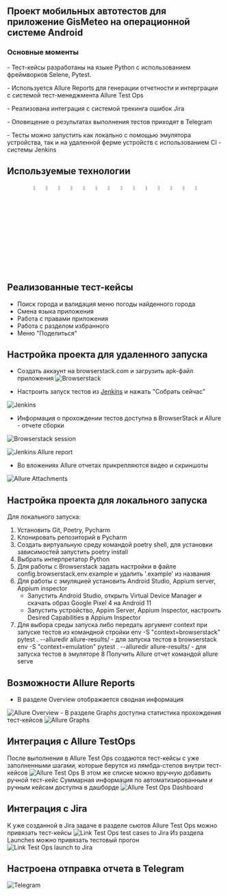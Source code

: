## Проект мобильных автотестов для приложение GisMeteo на операционной системе Android


### Основные моменты
<p>- Тест-кейсы разработаны на языке Python с использованием фреймворков Selene, Pytest. 
<p>- Используется Allure Reports для  генерации отчетности и интерграции с системой тест-менеджмента Allure Test Ops
<p>- Реализована интеграция с системой трекинга ошибок Jira
<p>- Оповещение о результатах выполнения тестов приходят в Telegram
<p>- Тесты можно запустить как локально c помощью эмулятора устройства, так и на удаленной ферме устройств с использованием CI - системы Jenkins


## Используемые технологии
<p  align="center">
  <code><img width="5%" title="Python" src="images/logo/python.png"></code>
  <code><img width="5%" title="Pycharm" src="images/logo/pycharm.png"></code>
  <code><img width="5%" title="Selene" src="images/logo/selene.png"></code>
  <code><img width="5%" title="Selenium" src="images/logo/selenium.png"></code>
  <code><img width="5%" title="Pytest" src="images/logo/pytest.png"></code>
  <code><img width="5%" title="Allure Report" src="images/logo/allure_report.png"></code>
  <code><img width="5%" title="Allure TestOps" src="images/logo/allure_testops.png"></code>
  <code><img width="5%" title="Jira" src="images/logo_stacks/jira.png"></code>
  <code><img width="5%" title="Telegram" src="images/logo/tg.png"></code>
  <code><img width="5%" title="GitHub" src="images/logo/github.png"></code>
  <code><img width="5%" title="Jenkins" src="images/logo/jenkins.png"></code>
  <code><img width="5%" title="AndroidStudio" src="images/logo/android_studio.png"></code>
  <code><img width="5%" title="Appium" src="images/logo/appium.png"></code>
  <code><img width="5%" title="BrowserStack" src="images/logo/browserstack.png"></code>
</p>

## Реализованные тест-кейсы

- Поиск города и валидация меню погоды найденного города
- Смена языка приложения
- Работа с правами приложения
- Работа с разделом избранного
- Меню "Поделиться" 

## Настройка проекта для удаленного запуска
- Создать аккаунт на browserstack.com и загрузить apk-файл приложения <img src="images/screens/browserstack_load.png" alt="Browserstack"/>

- Настроить запуск тестов из [Jenkins](https://jenkins.autotests.cloud/job/azavialov-qa-guru-python-5-mobile/) и нажать "Собрать сейчас"
<p><img src="images/screens/jenkins_build.png" alt="Jenkins"/></p>

- Информация о прохождении тестов доступна в BrowserStack и Allure - отчете сборки
<p><img src="images/screens/browserstack_session.png" alt="Browserstack session"/></p>
<p><img src="images/screens/jenkins_allure.png" alt="Jenkins Allure report"/></p>

- Во вложениях Allure отчетах прикрепляются видео и скриншоты
<p><img src="images/screenshots/allure_attachment.png" alt="Allure Attachments"/></p>

## Настройка проекта для локального запуска

Для локального запуска:
1. Установить Git, Poetry, Pycharm
2. Клонировать репозиторий в Pycharm
3. Создать виртуальную среду командой poetry shell, для установки зависимостей запустить poetry install
4. Выбрать интерпретатор Python
5. Для работы с Browserstack задать настройки в файле config.browserstack.env.example и удалить '.example' из названия
6. Для работы с эмуляцией установить Android Studio, Appium server, Appium inspector
   - Запустить Android Studio, открыть Virtual Device Manager и скачать образ Google Pixel 4 на Android 11
   - Запустить устройство, Appim Server, Appium Inspector, настроить Desired Capabilities в Appium Inspector
7. Для выбора среды запуска либо передать аргумент context при запуске тестов из командной стройки
env -S "context=browserstack" pytest . --alluredir allure-results/ - для запуска тестов в browserstack
env -S "context=emulation" pytest . --alluredir allure-results/ - для запуска тестов в эмуляторе
8 Получить Allure отчет командой allure serve


## Возможности Allure Reports
- В разделе Overview отображается сводная информация
<img src="images/screens/allure_overview.png" alt="Allure Overview"/>
- В разделе Graphs доступна статистика прохождения тест-кейсов
<img src="images/screens/allure_graphs.png" alt="Allure Graphs"/>

## Интеграция с Allure TestOps 
После выполнения в Allure Test Ops создаются тест-кейсы с уже заполненными шагами, которые берутся из лямбда-степов внутри тест-кейсов
<img src="images/screens/test_ops_cases.png" alt="Allure Test Ops"/>
В этом же списке можно вручную добавить ручной тест-кейс
Суммарная информация по автоматизированным и ручным кейсам доступна в дашборде
<img src="images/screens/test_ops_dashboard.png" alt="Allure Test Ops Dashboard"/>

## Интеграция с Jira
К уже созданной в Jira задаче в разделе сьютов Allure Test Ops можно привязать тест-кейсы
<img src="images/screens/test_ops_dashboard.png" alt="Link Test Ops test cases to Jira"/>
Из раздела Launches можно привязать тестовый прогон
<img src="images/screens/test_ops_launches.png" alt="Link Test Ops launch to Jira"/>

## Настроена отправка отчета в Telegram

<img src="images/screens/Ttelegram.png" alt="Telegram"/>

